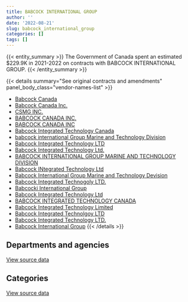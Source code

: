 ```yaml
---
title: BABCOCK INTERNATIONAL GROUP
author: ''
date: '2022-08-21'
slug: babcock_international_group
categories: []
tags: []
---
```


<script src="/rmarkdown-libs/htmlwidgets/htmlwidgets.js"></script>
<link href="/rmarkdown-libs/datatables-css/datatables-crosstalk.css" rel="stylesheet" />
<script src="/rmarkdown-libs/datatables-binding/datatables.js"></script>
<script src="/rmarkdown-libs/jquery/jquery-3.6.0.min.js"></script>
<link href="/rmarkdown-libs/dt-core-bootstrap/css/dataTables.bootstrap.min.css" rel="stylesheet" />
<link href="/rmarkdown-libs/dt-core-bootstrap/css/dataTables.bootstrap.extra.css" rel="stylesheet" />
<script src="/rmarkdown-libs/dt-core-bootstrap/js/jquery.dataTables.min.js"></script>
<script src="/rmarkdown-libs/dt-core-bootstrap/js/dataTables.bootstrap.min.js"></script>
<link href="/rmarkdown-libs/crosstalk/css/crosstalk.min.css" rel="stylesheet" />
<script src="/rmarkdown-libs/crosstalk/js/crosstalk.min.js"></script>
<script src="/rmarkdown-libs/htmlwidgets/htmlwidgets.js"></script>
<link href="/rmarkdown-libs/datatables-css/datatables-crosstalk.css" rel="stylesheet" />
<script src="/rmarkdown-libs/datatables-binding/datatables.js"></script>
<script src="/rmarkdown-libs/jquery/jquery-3.6.0.min.js"></script>
<link href="/rmarkdown-libs/dt-core-bootstrap/css/dataTables.bootstrap.min.css" rel="stylesheet" />
<link href="/rmarkdown-libs/dt-core-bootstrap/css/dataTables.bootstrap.extra.css" rel="stylesheet" />
<script src="/rmarkdown-libs/dt-core-bootstrap/js/jquery.dataTables.min.js"></script>
<script src="/rmarkdown-libs/dt-core-bootstrap/js/dataTables.bootstrap.min.js"></script>
<link href="/rmarkdown-libs/crosstalk/css/crosstalk.min.css" rel="stylesheet" />
<script src="/rmarkdown-libs/crosstalk/js/crosstalk.min.js"></script>

{{< entity_summary >}}
The Government of Canada spent an estimated \$229.9K in 2021-2022 on contracts with BABCOCK INTERNATIONAL GROUP.
{{< /entity_summary >}}

{{< details summary="See original contracts and amendments" panel_body_class="vendor-names-list" >}}
- [Babcock Canada](https://search.open.canada.ca/en/ct/?sort=contract_value_f%20desc&page=1&search_text=%22Babcock%20Canada%22)
- [Babcock Canada Inc.](https://search.open.canada.ca/en/ct/?sort=contract_value_f%20desc&page=1&search_text=%22Babcock%20Canada%20Inc.%22)
- [CSMG INC.](https://search.open.canada.ca/en/ct/?sort=contract_value_f%20desc&page=1&search_text=%22CSMG%20INC.%22)
- [BABCOCK CANADA INC.](https://search.open.canada.ca/en/ct/?sort=contract_value_f%20desc&page=1&search_text=%22BABCOCK%20CANADA%20INC.%22)
- [BABCOCK CANADA INC](https://search.open.canada.ca/en/ct/?sort=contract_value_f%20desc&page=1&search_text=%22BABCOCK%20CANADA%20INC%22)
- [Babcock Integrated Technology Canada](https://search.open.canada.ca/en/ct/?sort=contract_value_f%20desc&page=1&search_text=%22Babcock%20Integrated%20Technology%20Canada%22)
- [babcock international Group Marine and Technology Division](https://search.open.canada.ca/en/ct/?sort=contract_value_f%20desc&page=1&search_text=%22babcock%20international%20Group%20Marine%20and%20Technology%20Division%22)
- [Babcock Integrated Technology LTD](https://search.open.canada.ca/en/ct/?sort=contract_value_f%20desc&page=1&search_text=%22Babcock%20Integrated%20Technology%20LTD%22)
- [Babcock Integrated Technology Ltd.](https://search.open.canada.ca/en/ct/?sort=contract_value_f%20desc&page=1&search_text=%22Babcock%20Integrated%20Technology%20Ltd.%22)
- [BABCOCK INTERNATIONAL GROUP MARINE AND TECHNOLOGY DIVISION](https://search.open.canada.ca/en/ct/?sort=contract_value_f%20desc&page=1&search_text=%22BABCOCK%20INTERNATIONAL%20GROUP%20MARINE%20AND%20TECHNOLOGY%20DIVISION%22)
- [Babcock INtegrated Technology Ltd](https://search.open.canada.ca/en/ct/?sort=contract_value_f%20desc&page=1&search_text=%22Babcock%20INtegrated%20Technology%20Ltd%22)
- [Babcock International Group Marine and Technology Devision](https://search.open.canada.ca/en/ct/?sort=contract_value_f%20desc&page=1&search_text=%22Babcock%20International%20Group%20Marine%20and%20Technology%20Devision%22)
- [Babcock Integrated Technogoly LTD.](https://search.open.canada.ca/en/ct/?sort=contract_value_f%20desc&page=1&search_text=%22Babcock%20Integrated%20Technogoly%20LTD.%22)
- [Babcocki International Group](https://search.open.canada.ca/en/ct/?sort=contract_value_f%20desc&page=1&search_text=%22Babcocki%20International%20Group%22)
- [Babcock Integrated Technology Ltd](https://search.open.canada.ca/en/ct/?sort=contract_value_f%20desc&page=1&search_text=%22Babcock%20Integrated%20Technology%20Ltd%22)
- [BABCOCK INTEGRATED TECHNOLOGY CANADA](https://search.open.canada.ca/en/ct/?sort=contract_value_f%20desc&page=1&search_text=%22BABCOCK%20INTEGRATED%20TECHNOLOGY%20CANADA%22)
- [Babcock Integrated Technology Limited](https://search.open.canada.ca/en/ct/?sort=contract_value_f%20desc&page=1&search_text=%22Babcock%20Integrated%20Technology%20Limited%22)
- [Babcock Integrated Technolgoy LTD](https://search.open.canada.ca/en/ct/?sort=contract_value_f%20desc&page=1&search_text=%22Babcock%20Integrated%20Technolgoy%20LTD%22)
- [Babcock Integrated Technology LTD.](https://search.open.canada.ca/en/ct/?sort=contract_value_f%20desc&page=1&search_text=%22Babcock%20Integrated%20Technology%20LTD.%22)
- [Babcock International Group](https://search.open.canada.ca/en/ct/?sort=contract_value_f%20desc&page=1&search_text=%22Babcock%20International%20Group%22)
{{< /details >}}

## Departments and agencies

<div id="htmlwidget-1" style="width:100%;height:auto;" class="datatables html-widget"></div>
<script type="application/json" data-for="htmlwidget-1">{"x":{"style":"bootstrap","filter":"none","vertical":false,"data":[["<a href=\"/departments/dnd-mdn/\">National Defence<\/a>"],[14511255.11],[264015.56],[208818.37],[229925.48]],"container":"<table class=\"table table-striped table-hover row-border order-column display\">\n  <thead>\n    <tr>\n      <th>Department<\/th>\n      <th>2018-2019<\/th>\n      <th>2019-2020<\/th>\n      <th>2020-2021<\/th>\n      <th>2021-2022<\/th>\n    <\/tr>\n  <\/thead>\n<\/table>","options":{"order":[[4,"desc"]],"pageLength":10,"autoWidth":true,"columnDefs":[{"targets":1,"render":"function(data, type, row, meta) {\n    return type !== 'display' ? data : DTWidget.formatCurrency(data, \"$\", 2, 3, \",\", \".\", true, null);\n  }"},{"targets":2,"render":"function(data, type, row, meta) {\n    return type !== 'display' ? data : DTWidget.formatCurrency(data, \"$\", 2, 3, \",\", \".\", true, null);\n  }"},{"targets":3,"render":"function(data, type, row, meta) {\n    return type !== 'display' ? data : DTWidget.formatCurrency(data, \"$\", 2, 3, \",\", \".\", true, null);\n  }"},{"targets":4,"render":"function(data, type, row, meta) {\n    return type !== 'display' ? data : DTWidget.formatCurrency(data, \"$\", 2, 3, \",\", \".\", true, null);\n  }"},{"width":"16%","targets":[1,2,3,4]},{"className":"dt-right","targets":[1,2,3,4]}],"orderClasses":false}},"evals":["options.columnDefs.0.render","options.columnDefs.1.render","options.columnDefs.2.render","options.columnDefs.3.render"],"jsHooks":[]}</script>
<p class="text-right">
<a href="https://github.com/GoC-Spending/contracts-data/tree/main/data/out/vendors/babcock_international_group/summary_by_fiscal_year_by_department.csv" class="source-data-link btn btn-link">View source data</a>
</p>

## Categories

<div id="htmlwidget-2" style="width:100%;height:auto;" class="datatables html-widget"></div>
<script type="application/json" data-for="htmlwidget-2">{"x":{"style":"bootstrap","filter":"none","vertical":false,"data":[["<a href=\"/categories/1_facilities_and_construction/\">Facilities and construction<\/a>","<a href=\"/categories/11_defence/\">Defence<\/a>","<a href=\"/categories/6_industrial_products_and_services/\">Industrial products and services<\/a>"],[145220.48,13898366.59,467668.04],[52049.11,122351.17,89615.27],[null,4790.65,204027.73],[null,null,229925.48]],"container":"<table class=\"table table-striped table-hover row-border order-column display\">\n  <thead>\n    <tr>\n      <th>Category<\/th>\n      <th>2018-2019<\/th>\n      <th>2019-2020<\/th>\n      <th>2020-2021<\/th>\n      <th>2021-2022<\/th>\n    <\/tr>\n  <\/thead>\n<\/table>","options":{"order":[[4,"desc"]],"dom":"t","pageLength":30,"autoWidth":true,"columnDefs":[{"targets":1,"render":"function(data, type, row, meta) {\n    return type !== 'display' ? data : DTWidget.formatCurrency(data, \"$\", 2, 3, \",\", \".\", true, null);\n  }"},{"targets":2,"render":"function(data, type, row, meta) {\n    return type !== 'display' ? data : DTWidget.formatCurrency(data, \"$\", 2, 3, \",\", \".\", true, null);\n  }"},{"targets":3,"render":"function(data, type, row, meta) {\n    return type !== 'display' ? data : DTWidget.formatCurrency(data, \"$\", 2, 3, \",\", \".\", true, null);\n  }"},{"targets":4,"render":"function(data, type, row, meta) {\n    return type !== 'display' ? data : DTWidget.formatCurrency(data, \"$\", 2, 3, \",\", \".\", true, null);\n  }"},{"width":"16%","targets":[1,2,3,4]},{"className":"dt-right","targets":[1,2,3,4]}],"orderClasses":false,"lengthMenu":[10,25,30,50,100]}},"evals":["options.columnDefs.0.render","options.columnDefs.1.render","options.columnDefs.2.render","options.columnDefs.3.render"],"jsHooks":[]}</script>
<p class="text-right">
<a href="https://github.com/GoC-Spending/contracts-data/tree/main/data/out/vendors/babcock_international_group/summary_by_fiscal_year_by_category.csv" class="source-data-link btn btn-link">View source data</a>
</p>
